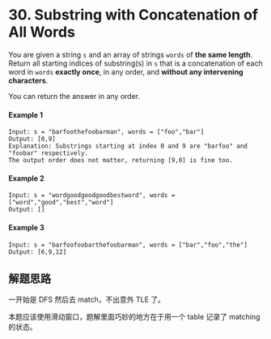 # 30. Substring with Concatenation of All Words

You are given a string `s` and an array of strings `words` of **the same length**. Return all starting indices of substring(s) in `s` that is a concatenation of each word in `words` **exactly once**, in any order, and **without any intervening characters**.

You can return the answer in any order.

#### Example 1

```
Input: s = "barfoothefoobarman", words = ["foo","bar"]
Output: [0,9]
Explanation: Substrings starting at index 0 and 9 are "barfoo" and "foobar" respectively.
The output order does not matter, returning [9,0] is fine too.
```

#### Example 2

```
Input: s = "wordgoodgoodgoodbestword", words = ["word","good","best","word"]
Output: []
```

#### Example 3

```
Input: s = "barfoofoobarthefoobarman", words = ["bar","foo","the"]
Output: [6,9,12]
```

## 解题思路

一开始是 DFS 然后去 match，不出意外 TLE 了。

本题应该使用滑动窗口，题解里面巧妙的地方在于用一个 table 记录了 matching 的状态。

